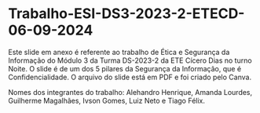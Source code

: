 # Trabalho-ESI-DS3-2023-2-ETECD-06-09-2024
Este slide em anexo é referente ao trabalho de Ética e Segurança da Informação do Módulo 3 da Turma DS-2023-2 da ETE Cícero Dias no turno Noite.
O slide é de um dos 5 pilares da Segurança da Informação, que é Confidencialidade.
O arquivo do slide está em PDF e foi criado pelo Canva.

Nomes dos integrantes do trabalho: Alehandro Henrique, Amanda Lourdes, Guilherme Magalhães, Ivson Gomes, Luiz Neto e Tiago Félix.
